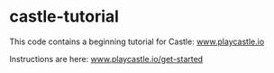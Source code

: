 # castle-tutorial
This code contains a beginning tutorial for Castle: www.playcastle.io

Instructions are here: www.playcastle.io/get-started
